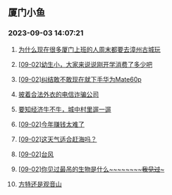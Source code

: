 ## 厦门小鱼 
### 2023-09-03 14:07:21

1. [为什么现在很多厦门上班的人周末都要去漳州古城玩](http://bbs.xmfish.com/read-htm-tid-18064948.html)

2. [[09-02]幼生小，大家来说说刚开学消费了多少吧](http://bbs.xmfish.com/read-htm-tid-18064940.html)

3. [[09-02]纠结敢不敢现在就下手华为Mate60p](http://bbs.xmfish.com/read-htm-tid-18065082.html)

4. [披着合法外衣的电信诈骗公司](http://bbs.xmfish.com/read-htm-tid-18064994.html)

5. [要知经济牛不牛，城中村里遛一遛](http://bbs.xmfish.com/read-htm-tid-18065154.html)

6. [[09-02]今年赚钱太难了](http://bbs.xmfish.com/read-htm-tid-18065129.html)

7. [[09-02]这天气适合赶海吗？](http://bbs.xmfish.com/read-htm-tid-18064996.html)

8. [[09-02]台风](http://bbs.xmfish.com/read-htm-tid-18065075.html)

9. [[09-02]你见过最吊的生物是什么~~~~~~~~~~我见过~~~](http://bbs.xmfish.com/read-htm-tid-18064972.html)

10. [方特还是观音山](http://bbs.xmfish.com/read-htm-tid-18065086.html)

